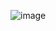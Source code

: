![image](https://github.com/windev0/portofolio/assets/113949266/637f539c-48e0-4e8f-9dd4-3c30621c425e)
